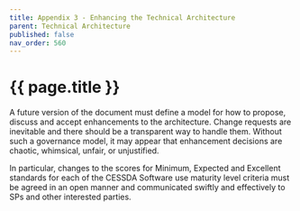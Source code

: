 ```yaml
---
title: Appendix 3 - Enhancing the Technical Architecture
parent: Technical Architecture
published: false
nav_order: 560
---
```


# {{ page.title }}

A future version of the document must define a model for how to propose,
discuss and accept enhancements to the architecture.
Change requests are inevitable and there should be a transparent way to handle them.
Without such a governance model, it may appear that enhancement decisions are chaotic, whimsical, unfair, or unjustified.

In particular, changes to the scores for Minimum, Expected and Excellent standards for each
of the CESSDA Software use maturity level criteria must be agreed in an open manner and
communicated swiftly and effectively to SPs and other interested parties.
